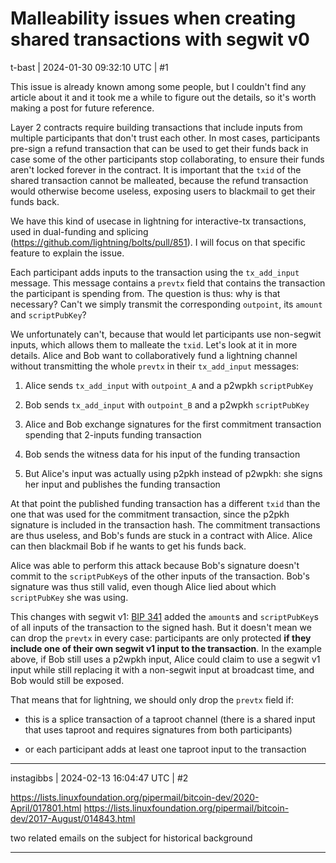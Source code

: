 # Malleability issues when creating shared transactions with segwit v0

t-bast | 2024-01-30 09:32:10 UTC | #1

This issue is already known among some people, but I couldn't find any article about it and it took me a while to figure out the details, so it's worth making a post for future reference.

Layer 2 contracts require building transactions that include inputs from multiple participants that don't trust each other. In most cases, participants pre-sign a refund transaction that can be used to get their funds back in case some of the other participants stop collaborating, to ensure their funds aren't locked forever in the contract. It is important that the `txid` of the shared transaction cannot be malleated, because the refund transaction would otherwise become useless, exposing users to blackmail to get their funds back.

We have this kind of usecase in lightning for interactive-tx transactions, used in dual-funding and splicing (https://github.com/lightning/bolts/pull/851). I will focus on that specific feature to explain the issue.

Each participant adds inputs to the transaction using the `tx_add_input` message. This message contains a `prevtx` field that contains the transaction the participant is spending from. The question is thus: why is that necessary? Can't we simply transmit the corresponding `outpoint`, its `amount` and `scriptPubKey`?

We unfortunately can't, because that would let participants use non-segwit inputs, which allows them to malleate the `txid`. Let's look at it in more details. Alice and Bob want to collaboratively fund a lightning channel without transmitting the whole `prevtx` in their `tx_add_input` messages:

1. Alice sends `tx_add_input` with `outpoint_A` and a p2wpkh `scriptPubKey`

2. Bob sends `tx_add_input` with `outpoint_B` and a p2wpkh `scriptPubKey`

3. Alice and Bob exchange signatures for the first commitment transaction spending that 2-inputs funding transaction

4. Bob sends the witness data for his input of the funding transaction

5. But Alice's input was actually using p2pkh instead of p2wpkh: she signs her input and publishes the funding transaction

At that point the published funding transaction has a different `txid` than the one that was used for the commitment transaction, since the p2pkh signature is included in the transaction hash. The commitment transactions are thus useless, and Bob's funds are stuck in a contract with Alice. Alice can then blackmail Bob if he wants to get his funds back.

Alice was able to perform this attack because Bob's signature doesn't commit to the `scriptPubKey`s of the other inputs of the transaction. Bob's signature was thus still valid, even though Alice lied about which `scriptPubKey` she was using.

This changes with segwit v1: [BIP 341](https://github.com/bitcoin/bips/blob/deae64bfd31f6938253c05392aa355bf6d7e7605/bip-0341.mediawiki#signature-validation-rules) added the `amount`s and `scriptPubKey`s of all inputs of the transaction to the signed hash. But it doesn't mean we can drop the `prevtx` in every case: participants are only protected **if they include one of their own segwit v1 input to the transaction**. In the example above, if Bob still uses a p2wpkh input, Alice could claim to use a segwit v1 input while still replacing it with a non-segwit input at broadcast time, and Bob would still be exposed.

That means that for lightning, we should only drop the `prevtx` field if:

- this is a splice transaction of a taproot channel (there is a shared input that uses taproot and requires signatures from both participants)

- or each participant adds at least one taproot input to the transaction

-------------------------

instagibbs | 2024-02-13 16:04:47 UTC | #2

https://lists.linuxfoundation.org/pipermail/bitcoin-dev/2020-April/017801.html
https://lists.linuxfoundation.org/pipermail/bitcoin-dev/2017-August/014843.html

two related emails on the subject for historical background

-------------------------

